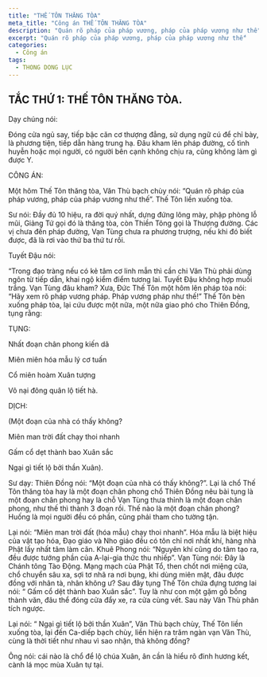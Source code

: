 ```yaml
---
title: "THẾ TÔN THĂNG TÒA"
meta_title: "Công án THẾ TÔN THĂNG TÒA"
description: "Quán rõ pháp của pháp vương, pháp của pháp vương như thế"
excerpt: "Quán rõ pháp của pháp vương, pháp của pháp vương như thế"
categories:
  - Công án
tags:
  - THONG DONG LỤC
---
```


## TẮC THỨ 1: THẾ TÔN THĂNG TÒA.

Dạy chúng nói: 

Đóng cửa ngủ say, tiếp bậc căn cơ thượng đẳng, sử dụng ngữ cú để chỉ bày, là phương tiện, tiếp dẫn hàng trung hạ. Đâu kham lên pháp đường, cố tình huyễn hoặc mọi người, có người bên cạnh không chịu ra, cũng không làm gì được Y.

CÔNG ÁN: 

Một hôm Thế Tôn thăng tòa, Văn Thù bạch chùy nói: “Quán rõ pháp của pháp vương, pháp của pháp vương như thế”. Thế Tôn liền xuống tòa.

Sư nói: Đầy đủ 10 hiệu, ra đời quý nhất, dựng đứng lông mày, phập phòng lỗ mũi, Giảng Tứ gọi đó là thăng tòa, còn Thiền Tông gọi là Thượng đường. Các vị chưa đến pháp đường, Vạn Tùng chưa ra phương trượng, nếu khi đó biết được, đã là rơi vào thứ ba thứ tư rồi.

Tuyết Đậu nói: 

“Trong đạo tràng nếu có kẻ tâm cơ linh mẫn thì cần chi Văn Thù phải dùng ngôn từ tiếp dẫn, khai ngộ kiểm điểm tương lai. Tuyết Đậu không hợp muối trắng. Vạn Tùng đâu kham? Xưa, Đức Thế Tôn một hôm lên pháp tòa nói: “Hãy xem rõ pháp vương pháp. Pháp vương pháp như thế!” Thế Tôn bèn xuống pháp tòa, lại cứu được một nữa, một nữa giao phó cho Thiên Đồng, tụng rằng:

TỤNG:

Nhất đoạn chân phong kiến dã

Miên miên hóa mẫu lý cơ tuấn

Cổ miên hoàm Xuân tượng

Vô nại đông quân lộ tiết hà.

DỊCH:

(Một đoạn của nhà có thấy không?

Miên man trời đất chạy thoi nhanh

Gấm cổ dẹt thành bao Xuân sắc

Ngại gì tiết lộ bởi thần Xuân).

Sư dạy: Thiên Đồng nói: “Một đoạn của nhà có thấy không?”. Lại là chổ Thế Tôn thăng tòa hay là một đoạn chân phong chổ Thiên Đồng nêu bài tụng là một đoạn chân phong hay là chỗ Vạn Tùng thưa thỉnh là một đoạn chân phong, như thế thì thành 3 đoạn rồi. Thế nào là một đoạn chân phong? Huống là mọi người đều có phần, cũng phải tham cho tường tận.

Lại nói: “Miên man trời đất (hóa mẫu) chạy thoi nhanh”. Hóa mẫu là biệt hiệu của vật tạo hóa, Đạo giáo và Nho giáo đều có tôn chỉ nơi nhất khí, hàng nhà Phật lấy nhất tâm làm căn. Khuê Phong nói: “Nguyên khí cũng do tâm tạo ra, đều được tướng phần của A-lại-gia thức thu nhiếp”. Vạn Tùng nói: Đây là Chánh tông Tào Động. Mạng mạch của Phật Tổ, then chốt nơi miệng cửa, chổ chuyển sâu xa, sợi tơ nhã ra nơi bụng, khi dùng miên mật, đâu được đồng với nhân tà, nhân không ư? Sau đây tụng Thế Tôn chứa đựng tương lai nói: “ Gấm cổ dệt thành bao Xuân sắc”. Tuy là như con một gặm gỗ bỗng thành văn, đâu thể đóng cửa đẩy xe, ra cửa cùng vết. Sau này Văn Thù phân tích ngược.

Lại nói: “ Ngại gì tiết lộ bởi thần Xuân”, Văn Thù bạch chùy, Thế Tôn liền xuống tòa, lại đến Ca-diếp bạch chùy, liền hiện ra trăm ngàn vạn Văn Thù, cùng là thời tiết như nhau vì sao nhận, thả không đồng?

Ông nói: cái nào là chổ để lộ chúa Xuân, ân cần là hiểu rõ đinh hương kết, cành lá mọc mùa Xuân tự tại.
